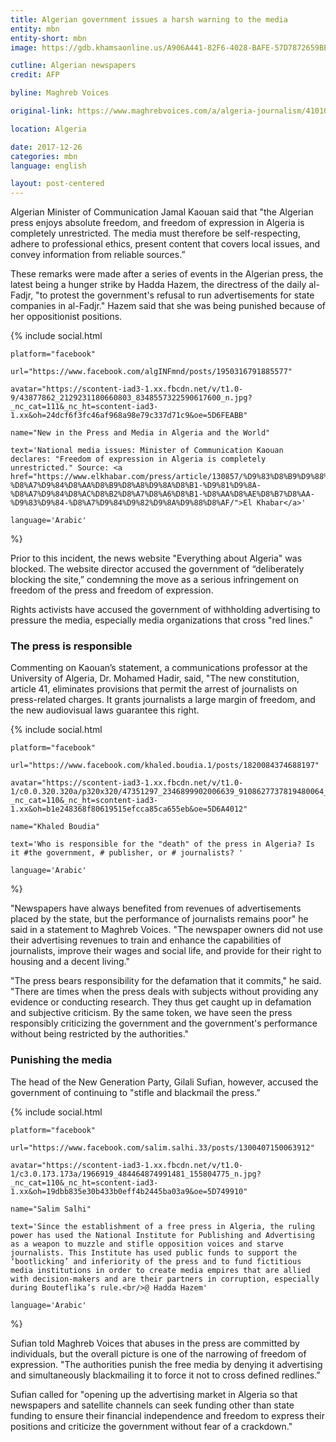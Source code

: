```yaml
---
title: Algerian government issues a harsh warning to the media
entity: mbn
entity-short: mbn
image: https://gdb.khamsaonline.us/A906A441-82F6-4028-BAFE-57D7872659BE_w1023_r1_s.jpg

cutline: Algerian newspapers
credit: AFP

byline: Maghreb Voices

original-link: https://www.maghrebvoices.com/a/algeria-journalism/410102.html

location: Algeria

date: 2017-12-26
categories: mbn
language: english

layout: post-centered
---
```



Algerian Minister of Communication Jamal Kaouan said that "the Algerian press enjoys absolute freedom, and freedom of expression in Algeria is completely unrestricted. The media must therefore be self-respecting, adhere to professional ethics, present content that covers local issues, and convey information from reliable sources.” 

These remarks were made after a series of events in the Algerian press, the latest being a hunger strike by Hadda Hazem, the directress of the daily al-Fadjr, "to protest the government's refusal to run advertisements for state companies in al-Fadjr." Hazem said that she was being punished because of her oppositionist positions.
 



{% include social.html 

	platform="facebook"

	url="https://www.facebook.com/algINFmnd/posts/1950316791885577"

	avatar="https://scontent-iad3-1.xx.fbcdn.net/v/t1.0-9/43877862_2129231180660803_8348557322590617600_n.jpg?_nc_cat=111&_nc_ht=scontent-iad3-1.xx&oh=24dcf6f3fc46af968a98e79c337d71c9&oe=5D6FEABB"

	name="New in the Press and Media in Algeria and the World"

	text='National media issues: Minister of Communication Kaouan declares: "Freedom of expression in Algeria is completely unrestricted." Source: <a href="https://www.elkhabar.com/press/article/130857/%D9%83%D8%B9%D9%88%D8%A7%D9%86%D8%AD%D8%B1%D9%8A%D8%A9-%D8%A7%D9%84%D8%AA%D8%B9%D8%A8%D9%8A%D8%B1-%D9%81%D9%8A-%D8%A7%D9%84%D8%AC%D8%B2%D8%A7%D8%A6%D8%B1-%D8%AA%D8%AE%D8%B7%D8%AA-%D9%83%D9%84-%D8%A7%D9%84%D9%82%D9%8A%D9%88%D8%AF/">El Khabar</a>'

	language='Arabic'

%}




Prior to this incident, the news website "Everything about Algeria" was blocked. The website director accused the government of “deliberately blocking the site,” condemning the move as a serious infringement on freedom of the press and freedom of expression.

Rights activists have accused the government of withholding advertising to pressure the media, especially media organizations that cross "red lines."




### The press is responsible ###

Commenting on Kaouan’s statement, a communications professor at the University of Algeria, Dr. Mohamed Hadir, said, "The new constitution, article 41, eliminates provisions that permit the arrest of journalists on press-related charges. It grants journalists a large margin of freedom, and the new audiovisual laws guarantee this right.




{% include social.html 

	platform="facebook"

	url="https://www.facebook.com/khaled.boudia.1/posts/1820084374688197"

	avatar="https://scontent-iad3-1.xx.fbcdn.net/v/t1.0-1/c0.0.320.320a/p320x320/47351297_2346899902006639_9108627737819480064_n.jpg?_nc_cat=110&_nc_ht=scontent-iad3-1.xx&oh=b1e248368f80619515efcca85ca655eb&oe=5D6A4012"

	name="Khaled Boudia"

	text='Who is responsible for the "death" of the press in Algeria? Is it #the government, # publisher, or # journalists? '

	language='Arabic'

%}



"Newspapers have always benefited from revenues of advertisements placed by the state, but the performance of journalists remains poor" he said in a statement to Maghreb Voices. "The newspaper owners did not use their advertising revenues to train and enhance the capabilities of journalists, improve their wages and social life, and provide for their right to housing and a decent living."

"The press bears responsibility for the defamation that it commits," he said. "There are times when the press deals with subjects without providing any evidence or conducting research. They thus get caught up in defamation and subjective criticism. By the same token, we have seen the press responsibly criticizing the government and the government's performance without being restricted by the authorities."



### Punishing the media ###

The head of the New Generation Party, Gilali Sufian, however, accused the government of continuing to "stifle and blackmail the press.”



{% include social.html 

	platform="facebook"

	url="https://www.facebook.com/salim.salhi.33/posts/1300407150063912"

	avatar="https://scontent-iad3-1.xx.fbcdn.net/v/t1.0-1/c3.0.173.173a/1966919_484464874991481_155804775_n.jpg?_nc_cat=110&_nc_ht=scontent-iad3-1.xx&oh=19dbb835e30b433b0eff4b2445ba03a9&oe=5D749910"

	name="Salim Salhi"

	text='Since the establishment of a free press in Algeria, the ruling power has used the National Institute for Publishing and Advertising as a weapon to muzzle and stifle opposition voices and starve journalists. This Institute has used public funds to support the ‘bootlicking’ and inferiority of the press and to fund fictitious media institutions in order to create media empires that are allied with decision-makers and are their partners in corruption, especially during Bouteflika’s rule.<br/>@ Hadda Hazem'

	language='Arabic'

%}


Sufian told Maghreb Voices that abuses in the press are committed by individuals, but the overall picture is one of the narrowing of freedom of expression. "The authorities punish the free media by denying it advertising and simultaneously blackmailing it to force it not to cross defined redlines.”

Sufian called for "opening up the advertising market in Algeria so that newspapers and satellite channels can seek funding other than state funding to ensure their financial independence and freedom to express their positions and criticize the government without fear of a crackdown."